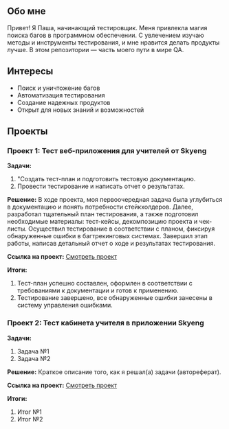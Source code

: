 ## Обо мне
Привет! Я Паша, начинающий тестировщик. Меня привлекла магия поиска багов в программном обеспечении.
С увлечением изучаю методы и инструменты тестирования, и мне нравится делать продукты лучше. 
В этом репозитории — часть моего пути в мире QA.

## Интересы
- Поиск и уничтожение багов
- Автоматизация тестирования
- Создание надежных продуктов
- Открыт для новых знаний и возможностей
## Проекты

### Проект 1: Тест веб-приложения для учителей от Skyeng

**Задачи:**
1. "Создать тест-план и подготовить тестовую документацию.
2. Провести тестирование и написать отчет о результатах.

**Решение:**
В ходе проекта, моя первоочередная задача была углубиться в документацию и понять потребности стейкхолдеров.
Далее, разработал тщательный план тестирования, а также подготовил необходимые материалы: тест-кейсы, декомпозицию проекта и чек-листы.
Осуществил тестирование в соответствии с планом, фиксируя обнаруженные ошибки в багтрекинговых системах. 
Завершил этап работы, написав детальный отчет о ходе и результатах тестирования.

**Ссылка на проект:**
[Смотреть проект](https://pashasamoilov.atlassian.net/wiki/spaces/BALALAIKA/pages/262145/1+2)

**Итоги:**
1. Тест-план успешно составлен, оформлен в соответствии с требованиями к документации и готов к применению.
2. Тестирование завершено, все обнаруженные ошибки занесены в систему управления ошибками.

### Проект 2: Тест кабинета учителя в приложении Skyeng

**Задачи:**
1. Задача №1
2. Задача №2

**Решение:**
Краткое описание того, как я решал(а) задачи (автореферат).

**Ссылка на проект:**
[Смотреть проект](ссылка_сюда)

**Итоги:**
1. Итог №1
2. Итог №2
